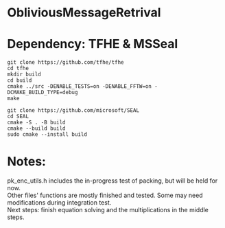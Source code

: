 # ObliviousMessageRetrival

# Dependency: TFHE & MSSeal

```
git clone https://github.com/tfhe/tfhe
cd tfhe
mkdir build
cd build
cmake ../src -DENABLE_TESTS=on -DENABLE_FFTW=on -DCMAKE_BUILD_TYPE=debug
make
```

```
git clone https://github.com/microsoft/SEAL
cd SEAL
cmake -S . -B build
cmake --build build
sudo cmake --install build
```

# Notes:
pk_enc_utils.h includes the in-progress test of packing, but will be held for now. <br />
Other files' functions are mostly finished and tested. Some may need modifications during integration test. <br />
Next steps: finish equation solving and the multiplications in the middle steps.
